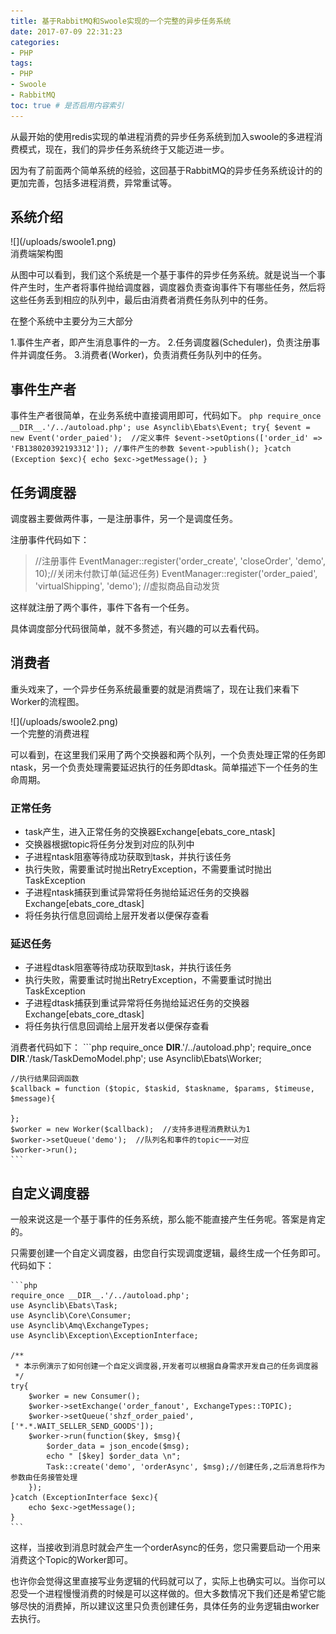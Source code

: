 ```yaml
---
title: 基于RabbitMQ和Swoole实现的一个完整的异步任务系统
date: 2017-07-09 22:31:23
categories:
- PHP
tags:
- PHP
- Swoole
- RabbitMQ
toc: true # 是否启用内容索引
---
```

 

从最开始的使用redis实现的单进程消费的异步任务系统到加入swoole的多进程消费模式，现在，我们的异步任务系统终于又能迈进一步。

因为有了前面两个简单系统的经验，这回基于RabbitMQ的异步任务系统设计的的更加完善，包括多进程消费，异常重试等。

## 系统介绍

<div class="image-package">
![](/uploads/swoole1.png)
<div class="image-caption">消费端架构图</div>
</div>

从图中可以看到，我们这个系统是一个基于事件的异步任务系统。就是说当一个事件产生时，生产者将事件抛给调度器，调度器负责查询事件下有哪些任务，然后将这些任务丢到相应的队列中，最后由消费者消费任务队列中的任务。

在整个系统中主要分为三大部分

1.事件生产者，即产生消息事件的一方。
2.任务调度器(Scheduler)，负责注册事件并调度任务。
3.消费者(Worker)，负责消费任务队列中的任务。

## 事件生产者

事件生产者很简单，在业务系统中直接调用即可，代码如下。
    ```php
    require_once __DIR__.'/../autoload.php';
    use Asynclib\Ebats\Event;
    try{
        $event = new Event('order_paied');  //定义事件
        $event->setOptions(['order_id' => 'FB138020392193312']); //事件产生的参数
        $event->publish();
    }catch (Exception $exc){
        echo $exc->getMessage();
    }
	```
## 任务调度器

调度器主要做两件事，一是注册事件，另一个是调度任务。

注册事件代码如下：

 >   //注册事件
    EventManager::register('order_create', 'closeOrder', 'demo', 10);//关闭未付款订单(延迟任务)
 >   EventManager::register('order_paied', 'virtualShipping', 'demo'); //虚拟商品自动发货

这样就注册了两个事件，事件下各有一个任务。

具体调度部分代码很简单，就不多赘述，有兴趣的可以去看代码。

 ## 消费者

重头戏来了，一个异步任务系统最重要的就是消费端了，现在让我们来看下Worker的流程图。
	

<div class="image-package">
    ![](/uploads/swoole2.png)
    <div class="image-caption">一个完整的消费进程</div>
</div>

可以看到，在这里我们采用了两个交换器和两个队列，一个负责处理正常的任务即ntask，另一个负责处理需要延迟执行的任务即dtask。简单描述下一个任务的生命周期。

### 正常任务

- task产生，进入正常任务的交换器Exchange[ebats_core_ntask]
- 交换器根据topic将任务分发到对应的队列中
- 子进程ntask阻塞等待成功获取到task，并执行该任务
- 执行失败，需要重试时抛出RetryException，不需要重试时抛出TaskException
- 子进程ntask捕获到重试异常将任务抛给延迟任务的交换器Exchange[ebats_core_dtask]
- 将任务执行信息回调给上层开发者以便保存查看

### 延迟任务

- 子进程dtask阻塞等待成功获取到task，并执行该任务
- 执行失败，需要重试时抛出RetryException，不需要重试时抛出TaskException
- 子进程dtask捕获到重试异常将任务抛给延迟任务的交换器Exchange[ebats_core_dtask]
- 将任务执行信息回调给上层开发者以便保存查看

消费者代码如下：
    ```php
    require_once __DIR__.'/../autoload.php';
    require_once __DIR__.'/task/TaskDemoModel.php';
    use Asynclib\Ebats\Worker;

    //执行结果回调函数
    $callback = function ($topic, $taskid, $taskname, $params, $timeuse, $message){

    };
    $worker = new Worker($callback);  //支持多进程消费默认为1
    $worker->setQueue('demo');  //队列名和事件的topic一一对应
    $worker->run();
	```
## 自定义调度器

一般来说这是一个基于事件的任务系统，那么能不能直接产生任务呢。答案是肯定的。

只需要创建一个自定义调度器，由您自行实现调度逻辑，最终生成一个任务即可。代码如下：

    ```php
    require_once __DIR__.'/../autoload.php';
    use Asynclib\Ebats\Task;
    use Asynclib\Core\Consumer;
    use Asynclib\Amq\ExchangeTypes;
    use Asynclib\Exception\ExceptionInterface;

    /** 
     * 本示例演示了如何创建一个自定义调度器,开发者可以根据自身需求开发自己的任务调度器
     */
    try{
        $worker = new Consumer();
        $worker->setExchange('order_fanout', ExchangeTypes::TOPIC);
        $worker->setQueue('shzf_order_paied', ['*.*.WAIT_SELLER_SEND_GOODS']);
        $worker->run(function($key, $msg){
            $order_data = json_encode($msg);
            echo " [$key] $order_data \n";
            Task::create('demo', 'orderAsync', $msg);//创建任务,之后消息将作为参数由任务接管处理
        });
    }catch (ExceptionInterface $exc){
        echo $exc->getMessage();
    }
	```
这样，当接收到消息时就会产生一个orderAsync的任务，您只需要启动一个用来消费这个Topic的Worker即可。

也许你会觉得这里直接写业务逻辑的代码就可以了，实际上也确实可以。当你可以忍受一个进程慢慢消费的时候是可以这样做的。但大多数情况下我们还是希望它能够尽快的消费掉，所以建议这里只负责创建任务，具体任务的业务逻辑由worker去执行。